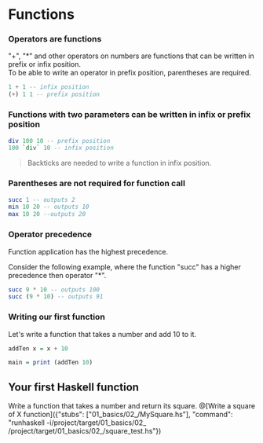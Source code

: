 # Functions

### Operators are functions
"+", "*" and other operators on numbers are functions that can be written in prefix or infix position.<br/>
To be able to write an operator in prefix position, parentheses are required.

```haskell
1 + 1 -- infix position
(+) 1 1 -- prefix position
```

### Functions with two parameters can be written in infix or prefix position
```haskell
div 100 10 -- prefix position
100 `div` 10 -- infix position
```
> Backticks are needed to write a function in infix position.

### Parentheses are not required for function call
```haskell
succ 1 -- outputs 2
min 10 20 -- outputs 10
max 10 20 --outputs 20
```

### Operator precedence
Function application has the highest precedence. <br/>

Consider the following example, where the function "succ" has a higher precedence then operator "*".
```haskell
succ 9 * 10 -- outputs 100
succ (9 * 10) -- outputs 91
```

### Writing our first function

Let's write a function that takes a number and add 10 to it.
```haskell runnable
addTen x = x + 10

main = print (addTen 10)
```

## Your first Haskell function

Write a function that takes a number and return its square.
@[Write a square of X function]({"stubs": ["01_basics/02_/MySquare.hs"], "command": "runhaskell -i/project/target/01_basics/02_ /project/target/01_basics/02_/square_test.hs"})